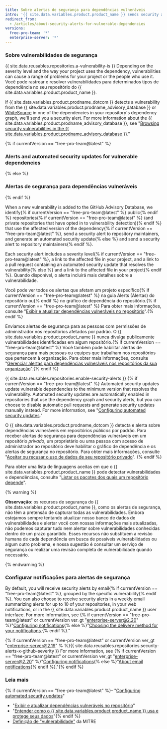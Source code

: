 ```yaml
---
title: Sobre alertas de segurança para dependências vulneráveis
intro: '{{ site.data.variables.product.product_name }} sends security alerts when we detect vulnerabilities affecting your repository.'
redirect_from:
  - /articles/about-security-alerts-for-vulnerable-dependencies
versions:
  free-pro-team: '*'
  enterprise-server: '*'
---
```


### Sobre vulnerabilidades de segurança

{{ site.data.reusables.repositories.a-vulnerability-is }} Depending on the severity level and the way your project uses the dependency, vulnerabilities can cause a range of problems for your project or the people who use it. Você pode rastrear e resolver vulnerabilidades para determinados tipos de dependência no seu repositório do {{ site.data.variables.product.product_name }}.

If {{ site.data.variables.product.prodname_dotcom }} detects a vulnerability from the {{ site.data.variables.product.prodname_advisory_database }} or [WhiteSource](https://www.whitesourcesoftware.com/GitHubSecurityAlerts) in one of the dependencies in your repository's dependency graph, we'll send you a security alert. For more information about the {{ site.data.variables.product.prodname_advisory_database }}, see "<a href="/github/managing-security-vulnerabilities/browsing-security-vulnerabilities-in-the-github-advisory-database" class="dotcom-only">Browsing security vulnerabilities in the {{ site.data.variables.product.prodname_advisory_database }}</a>."

{% if currentVersion == "free-pro-team@latest" %}
### Alerts and automated security updates for vulnerable dependencies
{% else %}
### Alertas de segurança para dependências vulneráveis
{% endif %}

When a new vulnerability is added to the GitHub Advisory Database, we identify{% if currentVersion == "free-pro-team@latest" %} public{% endif %} repositories{% if currentVersion == "free-pro-team@latest" %} (and private repositories that have opted in to vulnerability detection){% endif %} that use the affected version of the dependency{% if currentVersion == "free-pro-team@latest" %}, send a security alert to repository maintainers, and generate an automated security update{% else %} and send a security alert to repository maintainers{% endif %}.

Each security alert includes a severity level{% if currentVersion == "free-pro-team@latest" %}, a link to the affected file in your project, and a link to a pull request containing an automated security update that resolves the vulnerability{% else %} and a link to the affected file in your project{% endif %}. Quando disponível, o alerta incluirá mais detalhes sobre a vulnerabilidade.

Você pode ver todos os alertas que afetam um projeto específico{% if currentVersion == "free-pro-team@latest" %} na guia Alerts (Alertas) do repositório ou{% endif %} no gráfico de dependência do repositório.{% if currentVersion == "free-pro-team@latest" %} Para obter mais informações, consulte "[Exibir e atualizar dependências vulneráveis no repositório](/articles/viewing-and-updating-vulnerable-dependencies-in-your-repository)".{% endif %}

Enviamos alertas de segurança para as pessoas com permissões de administrador nos repositórios afetados por padrão. O {{ site.data.variables.product.product_name }} nunca divulga publicamente vulnerabilidades identificadas em algum repositório.{% if currentVersion == "free-pro-team@latest" %} Você também pode habilitar alertas de segurança para mais pessoas ou equipes que trabalham nos repositórios que pertencem à organização. Para obter mais informações, consulte "[Gerenciar alertas para dependências vulneráveis nos repositórios da sua organização](/articles/managing-alerts-for-vulnerable-dependencies-in-your-organization-s-repositories)".{% endif %}

{{ site.data.reusables.repositories.enable-security-alerts }}
{% if currentVersion == "free-pro-team@latest" %}
Automated security updates update vulnerable dependencies to the minimum version that resolves the vulnerability. Automated security updates are automatically enabled in repositories that use the dependency graph and security alerts, but you can choose to disable automatic pull requests and generate security updates manually instead. For more information, see "[Configuring automated security updates](/github/managing-security-vulnerabilities/configuring-automated-security-updates)."

O {{ site.data.variables.product.prodname_dotcom }} detecta e alerta sobre dependências vulneráveis em repositórios _públicos_ por padrão. Para receber alertas de segurança para dependências vulneráveis em um repositório _privado_, um proprietário ou uma pessoa com acesso de administrador ao repositório deve habilitar o gráfico de dependência e os alertas de segurança no repositório. Para obter mais informações, consulte "[Aceitar ou recusar o uso de dados de seu repositório privado](/articles/opting-into-or-out-of-data-use-for-your-private-repository)".
{% endif %}

Para obter uma lista de linguagens aceitas em que o {{ site.data.variables.product.product_name }} pode detectar vulnerabilidades e dependências, consulte "[Listar os pacotes dos quais um repositório depende](/articles/listing-the-packages-that-a-repository-depends-on)".

{% warning %}

**Observação**: os recursos de segurança do {{ site.data.variables.product.product_name }}, como os alertas de segurança, não têm a pretensão de capturar todas as vulnerabilidades. Embora estejamos sempre tentando atualizar nosso banco de dados de vulnerabilidades e alertar você com nossas informações mais atualizadas, não podemos capturar tudo nem alertar sobre vulnerabilidades conhecidas dentro de um prazo garantido. Esses recursos não substituem a revisão humana de cada dependência em busca de possíveis vulnerabilidades ou algum outro problema, e nossa sugestão é consultar um serviço de segurança ou realizar uma revisão completa de vulnerabilidade quando necessário.

{% endwarning %}

### Configurar notificações para alertas de segurança

By default, you will receive security alerts by email{% if currentVersion == "free-pro-team@latest" %}, grouped by the specific vulnerability{% endif %}. You can also choose to receive security alerts in a weekly email summarizing alerts for up to 10 of your repositories, in your web notifications, or in the {{ site.data.variables.product.product_name }} user interface. For more information, see {% if currentVersion == "free-pro-team@latest" or currentVersion ver_gt "enterprise-server@2.20" %}"[Configuring notifications](/github/managing-subscriptions-and-notifications-on-github/configuring-notifications#security-alert-options){% else %}"[Choosing the delivery method for your notifications ](/github/receiving-notifications-about-activity-on-github/choosing-the-delivery-method-for-your-notifications){% endif %}."

{% if currentVersion == "free-pro-team@latest" or currentVersion ver_gt "enterprise-server@2.19" % %}{{ site.data.reusables.repositories.security-alerts-x-github-severity }} For more information, see {% if currentVersion == "free-pro-team@latest" or currentVersion ver_gt "enterprise-server@2.20" %}"[Configuring notifications](/github/managing-subscriptions-and-notifications-on-github/configuring-notifications#filtering-email-notifications){% else %}"[About email notifications](/github/receiving-notifications-about-activity-on-github/about-email-notifications){% endif %}."{% endif %}

### Leia mais

{% if currentVersion == "free-pro-team@latest" %}- "[Configuring automated security updates](/github/managing-security-vulnerabilities/configuring-automated-security-updates)"
- "[Exibir e atualizar dependências vulneráveis no repositório](/articles/viewing-and-updating-vulnerable-dependencies-in-your-repository)"
- "[Entender como o {{ site.data.variables.product.product_name }} usa e protege seus dados](/categories/understanding-how-github-uses-and-protects-your-data)"{% endif %}
- [Definição de "vulnerabilidade"](https://cve.mitre.org/about/terminology.html#vulnerability) da MITRE
